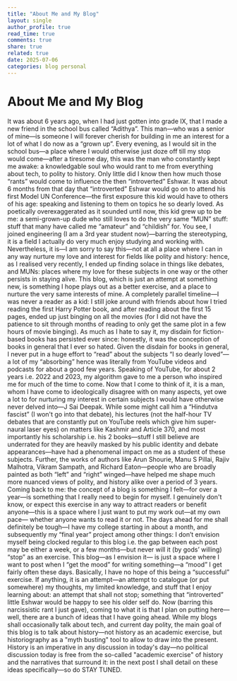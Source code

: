 ```yaml
---
title: "About Me and My Blog"
layout: single
author_profile: true
read_time: true
comments: true
share: true
related: true
date: 2025-07-06
categories: blog personal
---
```


# About Me and My Blog

It was about 6 years ago, when I had just gotten into grade IX, that I made a new friend in the school bus called “Adithya”. This man—who was a senior of mine—is someone I will forever cherish for building in me an interest for a lot of what I do now as a “grown up”. Every evening, as I would sit in the school bus—a place where I would otherwise just doze off till my stop would come—after a tiresome day, this was the man who constantly kept me awake: a knowledgable soul who would rant to me from everything about tech, to polity to history. Only little did I know then how much those “rants” would come to influence the then “introverted” Eshwar. 
It was about 6 months from that day that “introverted” Eshwar would go on to attend his first Model UN Conference—the first exposure this kid would have to others of his age: speaking and listening to them on topics he so dearly loved.
As poetically overexaggerated as it sounded until now, this kid grew up to be me: a semi-grown-up dude who still loves to do the very same “MUN” stuff: stuff that many have called me “amateur” and “childish” for. 
You see, I joined engineering (I am a 3rd year student now)—barring the stereotyping, it is a field I actually do very much enjoy studying and working with. Nevertheless, it is—I am sorry to say this—not at all a place where I can in any way nurture my love and interest for fields like polity and history: hence, as I realised very recently, I ended up finding solace in things like debates, and MUNs: places where my love for these subjects in one way or the other persists in staying alive. 
This blog, which is just an attempt at something new, is something I hope plays out as a better exercise, and a place to nurture the very same interests of mine.
A completely parallel timeline—I was never a reader as a kid: I still joke around with friends about how I tried reading the first Harry Potter book, and after reading about the first 15 pages, ended up just binging on all the movies (for I did not have the patience to sit through months of reading to only get the same plot in a few hours of movie binging). As much as I hate to say it, my disdain for fiction-based books has persisted ever since: honestly, it was the conception of books in general that I ever so hated.
Given the disdain for books in general, I never put in a huge effort to “read” about the subjects “I so dearly loved”—a lot of my “absorbing” hence was literally from YouTube videos and podcasts for about a good few years. Speaking of YouTube, for about 2 years i.e. 2022 and 2023, my algorithm gave to me a person who inspired me for much of the time to come. Now that I come to think of it, it is a man, whom I have come to ideologically disagree with on many aspects, yet owe a lot to for nurturing my interest in certain subjects I would have otherwise never delved into—J Sai Deepak. While some might call him a “Hindutva fascist” (I won't go into that debate), his lectures (not the half-hour TV debates that are constantly put on YouTube reels which give him super-naural laser eyes) on matters like Kashmir and Article 370, and most importantly his scholarship i.e. his 2 books—stuff I still believe are underrated for they are heavily masked by his public identity and debate appearances—have had a phenomenal impact on me as a student of these subjects. 
Further, the works of authors like Arun Shourie, Manu S Pillai, Rajiv Malhotra, Vikram Sampath, and Richard Eaton—people who are broadly painted as both “left” and “right” winged—have helped me shape much more nuanced views of polity, and history alike over a period of 3 years.
Coming back to me: the concept of a blog is something I felt—for over a year—is something that I really need to begin for myself. I genuinely don't know, or expect this exercise in any way to attract readers or benefit anyone—this is a space where I just want to put my work out—at my own pace— whether anyone wants to read it or not. The days ahead for me shall definitely be tough—I have my college starting in about a month, and subsequently my “final year” project among other things: I don’t envision myself being clocked regular to this blog i.e. the gap between each post may be either a week, or a few months—but never will it (by gods’ willing) “stop” as an exercise. This blog—as I envision it— is just a space where I want to post when I “get the mood” for writing something—a “mood” I get fairly often these days. 
Basically, I have no hope of this being a “successful” exercise. If anything, it is an attempt—an attempt to catalogue (or put somewhere) my thoughts, my limited knowledge, and stuff that I enjoy learning about: an attempt that shall not stop; something that “introverted” little Eshwar would be happy to see his older self do. 
Now (barring this narcissistic rant I just gave), coming to what it is that I plan on putting here—well, there are a bunch of ideas that I have going ahead. While my blogs shall occasionally talk about tech, and current day polity, the main goal of this blog is to talk about history—not history as an academic exercise, but historiography as a "myth busting" tool to allow to draw into the present. History is an imperative in any discussion in today's day—no political discussion today is free from the so-called "academic exercise" of history and the narratives that surround it: in the next post I shall detail on these ideas specifically—so do STAY TUNED.

